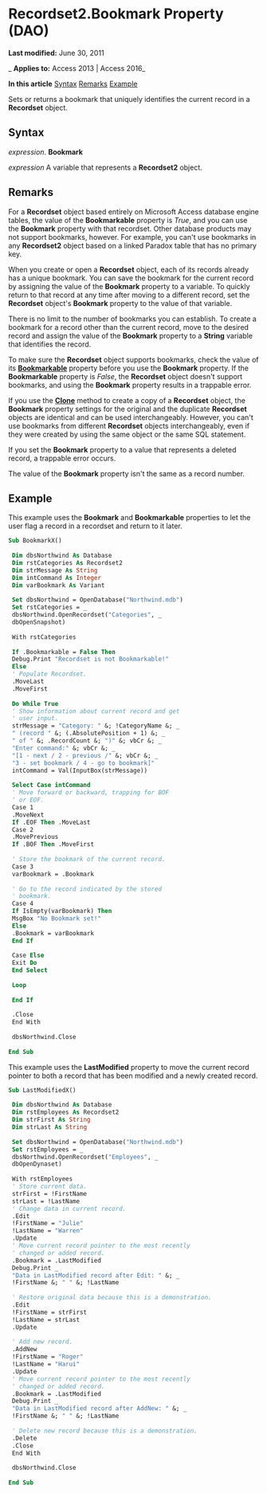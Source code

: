 
# Recordset2.Bookmark Property (DAO)

 **Last modified:** June 30, 2011

 _ **Applies to:** Access 2013 | Access 2016_

 **In this article**
[Syntax](#sectionSection0)
[Remarks](#sectionSection1)
[Example](#sectionSection2)


Sets or returns a bookmark that uniquely identifies the current record in a  **Recordset** object.

## Syntax
<a name="sectionSection0"> </a>

 _expression_. **Bookmark**

 _expression_ A variable that represents a **Recordset2** object.


## Remarks
<a name="sectionSection1"> </a>

For a  **Recordset** object based entirely on Microsoft Access database engine tables, the value of the **Bookmarkable** property is _True_, and you can use the  **Bookmark** property with that recordset. Other database products may not support bookmarks, however. For example, you can't use bookmarks in any **Recordset2** object based on a linked Paradox table that has no primary key.

When you create or open a  **Recordset** object, each of its records already has a unique bookmark. You can save the bookmark for the current record by assigning the value of the **Bookmark** property to a variable. To quickly return to that record at any time after moving to a different record, set the **Recordset** object's **Bookmark** property to the value of that variable.

There is no limit to the number of bookmarks you can establish. To create a bookmark for a record other than the current record, move to the desired record and assign the value of the  **Bookmark** property to a **String** variable that identifies the record.

To make sure the  **Recordset** object supports bookmarks, check the value of its **[Bookmarkable](9c93d04d-ca10-acf5-122a-58625ed93424.md)** property before you use the **Bookmark** property. If the **Bookmarkable** property is _False_, the  **Recordset** object doesn't support bookmarks, and using the **Bookmark** property results in a trappable error.

If you use the  **[Clone](f0d32cb1-03f6-395d-2509-b2139a5fdc68.md)** method to create a copy of a **Recordset** object, the **Bookmark** property settings for the original and the duplicate **Recordset** objects are identical and can be used interchangeably. However, you can't use bookmarks from different **Recordset** objects interchangeably, even if they were created by using the same object or the same SQL statement.

If you set the  **Bookmark** property to a value that represents a deleted record, a trappable error occurs.

The value of the  **Bookmark** property isn't the same as a record number.


## Example
<a name="sectionSection2"> </a>

This example uses the  **Bookmark** and **Bookmarkable** properties to let the user flag a record in a recordset and return to it later.


```vb
Sub BookmarkX() 
 
 Dim dbsNorthwind As Database 
 Dim rstCategories As Recordset2 
 Dim strMessage As String 
 Dim intCommand As Integer 
 Dim varBookmark As Variant 
 
 Set dbsNorthwind = OpenDatabase("Northwind.mdb") 
 Set rstCategories = _ 
 dbsNorthwind.OpenRecordset("Categories", _ 
 dbOpenSnapshot) 
 
 With rstCategories 
 
 If .Bookmarkable = False Then 
 Debug.Print "Recordset is not Bookmarkable!" 
 Else 
 ' Populate Recordset. 
 .MoveLast 
 .MoveFirst 
 
 Do While True 
 ' Show information about current record and get 
 ' user input. 
 strMessage = "Category: " &; !CategoryName &; _ 
 " (record " &; (.AbsolutePosition + 1) &; _ 
 " of " &; .RecordCount &; ")" &; vbCr &; _ 
 "Enter command:" &; vbCr &; _ 
 "[1 - next / 2 - previous /" &; vbCr &; _ 
 "3 - set bookmark / 4 - go to bookmark]" 
 intCommand = Val(InputBox(strMessage)) 
 
 Select Case intCommand 
 ' Move forward or backward, trapping for BOF 
 ' or EOF. 
 Case 1 
 .MoveNext 
 If .EOF Then .MoveLast 
 Case 2 
 .MovePrevious 
 If .BOF Then .MoveFirst 
 
 ' Store the bookmark of the current record. 
 Case 3 
 varBookmark = .Bookmark 
 
 ' Go to the record indicated by the stored 
 ' bookmark. 
 Case 4 
 If IsEmpty(varBookmark) Then 
 MsgBox "No Bookmark set!" 
 Else 
 .Bookmark = varBookmark 
 End If 
 
 Case Else 
 Exit Do 
 End Select 
 
 Loop 
 
 End If 
 
 .Close 
 End With 
 
 dbsNorthwind.Close 
 
End Sub
```

This example uses the  **LastModified** property to move the current record pointer to both a record that has been modified and a newly created record.




```vb
Sub LastModifiedX() 
 
 Dim dbsNorthwind As Database 
 Dim rstEmployees As Recordset2 
 Dim strFirst As String 
 Dim strLast As String 
 
 Set dbsNorthwind = OpenDatabase("Northwind.mdb") 
 Set rstEmployees = _ 
 dbsNorthwind.OpenRecordset("Employees", _ 
 dbOpenDynaset) 
 
 With rstEmployees 
 ' Store current data. 
 strFirst = !FirstName 
 strLast = !LastName 
 ' Change data in current record. 
 .Edit 
 !FirstName = "Julie" 
 !LastName = "Warren" 
 .Update 
 ' Move current record pointer to the most recently 
 ' changed or added record. 
 .Bookmark = .LastModified 
 Debug.Print _ 
 "Data in LastModified record after Edit: " &; _ 
 !FirstName &; " " &; !LastName 
 
 ' Restore original data because this is a demonstration. 
 .Edit 
 !FirstName = strFirst 
 !LastName = strLast 
 .Update 
 
 ' Add new record. 
 .AddNew 
 !FirstName = "Roger" 
 !LastName = "Harui" 
 .Update 
 ' Move current record pointer to the most recently 
 ' changed or added record. 
 .Bookmark = .LastModified 
 Debug.Print _ 
 "Data in LastModified record after AddNew: " &; _ 
 !FirstName &; " " &; !LastName 
 
 ' Delete new record because this is a demonstration. 
 .Delete 
 .Close 
 End With 
 
 dbsNorthwind.Close 
 
End Sub
```

